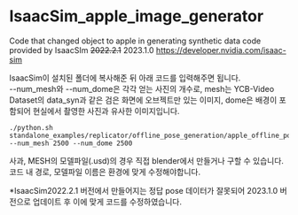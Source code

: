 # IsaacSim_apple_image_generator
Code that changed object to apple in generating synthetic data code provided by IsaacSIm ~~2022.2.1~~ 2023.1.0
https://developer.nvidia.com/isaac-sim

IsaacSim이 설치된 폴더에 복사해준 뒤 아래 코드를 입력해주면 됩니다.  
--num_mesh와 --num_dome은 각각 얻는 사진의 개수로, mesh는 YCB-Video Dataset의 data_syn과 같은 검은 화면에 오브젝트만 있는 이미지, dome은 배경이 포함되어 현실에서 촬영한 사진과 유사한 이미지입니다.
```
./python.sh standalone_examples/replicator/offline_pose_generation/apple_offline_pose_generation.py --num_mesh 2500 --num_dome 2500
```

사과, MESH의 모델파일(.usd)의 경우 직접 blender에서 만들거나 구할 수 있습니다.  
코드 내 경로, 모델파일 이름은 환경에 맞게 수정해야합니다.  

*IsaacSim2022.2.1 버전에서 만들어지는 정답 pose 데이터가 잘못되어 2023.1.0 버전으로 업데이트 후 이에 맞게 코드를 수정하였습니다.
